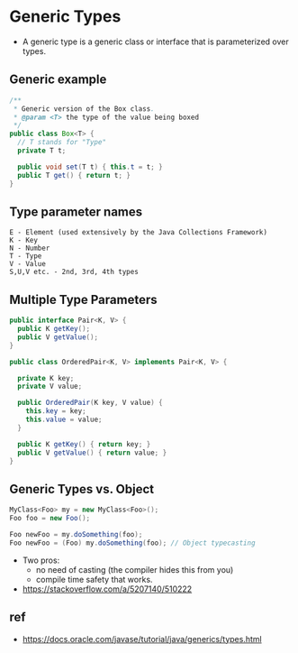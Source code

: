 # Generic Types
* A generic type is a generic class or interface that is parameterized over types.

## Generic example

```java
/**
 * Generic version of the Box class.
 * @param <T> the type of the value being boxed
 */
public class Box<T> {
  // T stands for "Type"
  private T t;

  public void set(T t) { this.t = t; }
  public T get() { return t; }
}
```

## Type parameter names

```
E - Element (used extensively by the Java Collections Framework)
K - Key
N - Number
T - Type
V - Value
S,U,V etc. - 2nd, 3rd, 4th types
```

## Multiple Type Parameters

```java
public interface Pair<K, V> {
  public K getKey();
  public V getValue();
}

public class OrderedPair<K, V> implements Pair<K, V> {

  private K key;
  private V value;

  public OrderedPair(K key, V value) {
    this.key = key;
    this.value = value;
  }

  public K getKey()	{ return key; }
  public V getValue() { return value; }
}
```

## Generic Types vs. Object
```java
MyClass<Foo> my = new MyClass<Foo>();
Foo foo = new Foo();

Foo newFoo = my.doSomething(foo);
Foo newFoo = (Foo) my.doSomething(foo); // Object typecasting
```

* Two pros:
  * no need of casting (the compiler hides this from you)
  * compile time safety that works.
* https://stackoverflow.com/a/5207140/510222

## ref
  * https://docs.oracle.com/javase/tutorial/java/generics/types.html
